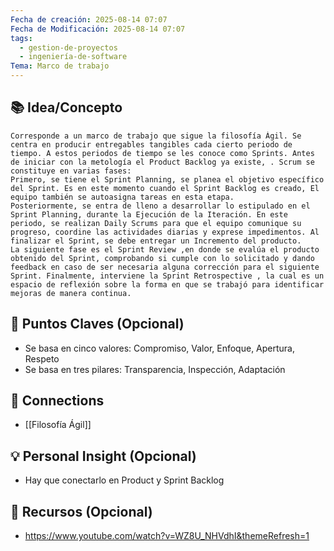 ```yaml
---
Fecha de creación: 2025-08-14 07:07
Fecha de Modificación: 2025-08-14 07:07
tags:
  - gestion-de-proyectos
  - ingeniería-de-software
Tema: Marco de trabajo
---
```



## 📚 Idea/Concepto 
	Corresponde a un marco de trabajo que sigue la filosofía Ágil. Se centra en producir entregables tangibles cada cierto periodo de tiempo. A estos periodos de tiempo se les conoce como Sprints. Antes de iniciar con la metología el Product Backlog ya existe, . Scrum se constituye en varias fases: 
	Primero, se tiene el Sprint Planning, se planea el objetivo específico del Sprint. Es en este momento cuando el Sprint Backlog es creado, El equipo también se autoasigna tareas en esta etapa. 
	Posteriormente, se entra de lleno a desarrollar lo estipulado en el Sprint Planning, durante la Ejecución de la Iteración. En este periodo, se realizan Daily Scrums para que el equipo comunique su progreso, coordine las actividades diarias y exprese impedimentos. Al finalizar el Sprint, se debe entregar un Incremento del producto. 
	La siguiente fase es el Sprint Review ,en donde se evalúa el producto obtenido del Sprint, comprobando si cumple con lo solicitado y dando feedback en caso de ser necesaria alguna corrección para el siguiente Sprint. Finalmente, interviene la Sprint Retrospective , la cual es un espacio de reflexión sobre la forma en que se trabajó para identificar mejoras de manera continua.

## 📌 Puntos Claves (Opcional)
- Se basa en cinco valores: Compromiso, Valor, Enfoque, Apertura, Respeto
- Se basa en tres pilares: Transparencia, Inspección, Adaptación

## 🔗 Connections
- [[Filosofía Ágil]]

## 💡 Personal Insight (Opcional)
- Hay que conectarlo en Product y Sprint Backlog
## 🧾 Recursos (Opcional)
- https://www.youtube.com/watch?v=WZ8U_NHVdhI&themeRefresh=1
